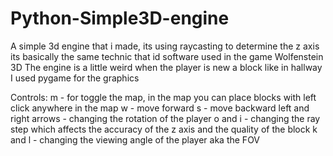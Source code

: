 # Python-Simple3D-engine
A simple 3d engine that i made, its using raycasting to determine the z axis its basically the same technic that id software used in the game Wolfenstein 3D 
The engine is a little weird when the player is new a block like in hallway
I used pygame for the graphics

Controls:
m - for toggle the map, in the map you can place blocks with left click anywhere in the map
w - move forward
s - move backward
left and right arrows - changing the rotation of the player
o and i - changing the ray step which affects the accuracy of the z axis and the quality of the block
k and l - changing the viewing angle of the player aka the FOV

